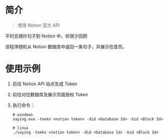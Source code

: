 # 简介

> 使用 Notion 官方 API

平时总摘抄句子到 Notion 中，却很少回顾

该程序随机从 Notion 数据库中返回一条句子，并展示在首页。



# 使用示例

1. 前往 Notion API 站点生成 Token

2. 前往对应数据库及展示页面授权 Token

3. 执行命令：

   ```shell
   # windows
   saying.exe -toekn <notion token> -did <Database Id> -bid <Block Id>
   
   # linux
   ./saying -toekn <notion token> -did <Database Id> -bid <Block Id>
   ```

​		

​		
